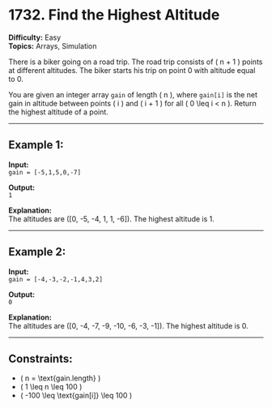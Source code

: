 # 1732. Find the Highest Altitude

**Difficulty:** Easy  
**Topics:** Arrays, Simulation

There is a biker going on a road trip. The road trip consists of \( n + 1 \) points at different altitudes. The biker starts his trip on point 0 with altitude equal to 0.

You are given an integer array `gain` of length \( n \), where `gain[i]` is the net gain in altitude between points \( i \) and \( i + 1 \) for all \( 0 \leq i < n \). Return the highest altitude of a point.

---

## Example 1:

**Input:**  
`gain = [-5,1,5,0,-7]`

**Output:**  
`1`

**Explanation:**  
The altitudes are \([0, -5, -4, 1, 1, -6]\). The highest altitude is 1.

---

## Example 2:

**Input:**  
`gain = [-4,-3,-2,-1,4,3,2]`

**Output:**  
`0`

**Explanation:**  
The altitudes are \([0, -4, -7, -9, -10, -6, -3, -1]\). The highest altitude is 0.

---

## Constraints:

- \( n = \text{gain.length} \)
- \( 1 \leq n \leq 100 \)
- \( -100 \leq \text{gain[i]} \leq 100 \)
